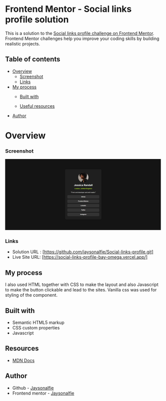 # Frontend Mentor - Social links profile solution

This is a solution to the [Social links profile challenge on Frontend Mentor](https://www.frontendmentor.io/challenges/social-links-profile-UG32l9m6dQ). Frontend Mentor challenges help you improve your coding skills by building realistic projects. 

## Table of contents

- [Overview](#overview)
  - [Screenshot](#screenshot)
  - [Links](#links)
- [My process](#my-process)
  - [Built with](#built-with)
  
  - [Useful resources](#useful-resources)
- [Author](#author)

# Overview

### Screenshot
![](./screenshot.PNG)

### Links
- Solution URL : [https://github.com/jaysonalfie/Social-links-profile.git]
- Live Site URL: [https://social-links-profile-bay-omega.vercel.app/]

## My process
I also used HTML together with CSS to make the layout and also Javascript to make the button clickable and lead to the sites. Vanilla css was used for styling of the component.

## Built with
- Semantic HTML5 markup
- CSS custom properties
- Javascript

## Resources
- [MDN Docs](https://developer.mozilla.org/en-US/)

## Author
- Github - [Jaysonalfie](https://github.com/jaysonalfie)
- Frontend mentor - [Jaysonalfie](https://www.frontendmentor.io/profile/jaysonalfie)